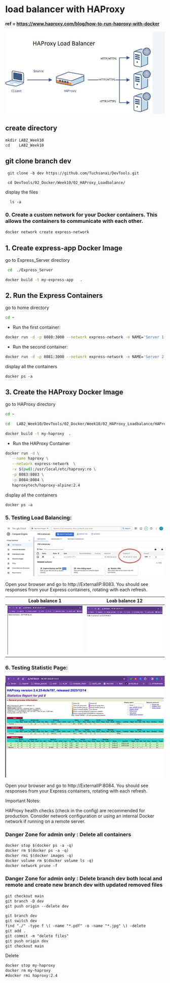 # load balancer with HAProxy

####  ref = https://www.haproxy.com/blog/how-to-run-haproxy-with-docker

![HA proxy](./images/0.jpg)


## create directory

   
    mkdir LAB2_Week10
    cd    LAB2_Week10
    

## git clone branch dev
    
    
   ```
    git clone -b dev https://github.com/Tuchsanai/DevTools.git
   ```
   
   ```   
    cd DevTools/02_Docker/Week10/02_HAProxy_Loadbalance/
   ```
   
  display the files
  
  ```
    ls -a
  ``` 

### 0. Create a custom network for your Docker containers. This allows the containers to communicate with each other.

```bash
docker network create express-network
```


## 1. Create express-app Docker Image

go to Express_Server directory

```bash
 cd  ./Express_Server
``` 

```bash
docker build -t my-express-app   . 
```


## 2. Run the Express Containers

go to home directory

```bash
cd ~
```

- Run the first container:

```bash
docker run -d -p 8080:3000 --network express-network -e NAME='Server 1' --name express-server-1 my-express-app
```
- Run the second container:

```bash
docker run -d -p 8081:3000 --network express-network -e NAME='Server 2' --name express-server-2 my-express-app
```

display all the containers

```
docker ps -a
```

## 3. Create the HAProxy Docker Image

go to HAProxy directory

```bash
cd ~
```

```bash
cd   LAB2_Week10/DevTools/02_Docker/Week10/02_HAProxy_Loadbalance/HAProxy
```



```bash
docker build -t my-haproxy  .
```

- Run the HAProxy Container



```bash
docker run -d \
   --name haproxy \
   --network express-network  \
   -v $(pwd):/usr/local/etc/haproxy:ro \
   -p 8083:8083 \
   -p 8084:8084 \
   haproxytech/haproxy-alpine:2.4

```

display all the containers

```
docker ps -a
```


### 5. Testing Load Balancing:

![myip](./images/ip0.jpg)   

Open your browser and go to http://ExternalIP:8083. You should see responses from your Express containers, rotating with each refresh.

| Loab balance 1 | Loab balance 12|
|----------|----------|
|   ![Page1](./images/1.jpg)       |    ![Page1](./images/2.jpg)      |



### 6. Testing Statistic Page:


![Statistic Page](./images/3.jpg)


Open your browser and go to http://ExternalIP:8084. You should see responses from your Express containers, rotating with each refresh.


Important Notes:

HAProxy health checks (check in the config) are recommended for production.
Consider network configuration or using an internal Docker network if running on a remote server.



### Danger Zone for admin only : Delete all containers

```
docker stop $(docker ps -a -q)  
docker rm $(docker ps -a -q) 
docker rmi $(docker images -q) 
docker volume rm $(docker volume ls -q)  
docker network prune -f
```

### Danger Zone for admin only : Delete branch dev both local and remote  and create new branch dev with updated removed files

```
git checkout main
git branch -D dev
git push origin --delete dev
```
  
```
git branch dev
git switch dev
find "./" -type f \( -name "*.pdf" -o -name "*.jpg" \) -delete
git add .
git commit -m "delete files"
git push origin dev
git checkout main
```

 Delete

```
docker stop my-haproxy
docker rm my-haproxy
#docker rmi haproxy:2.4

```